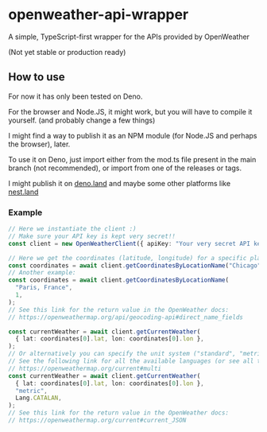 # openweather-api-wrapper
A simple, TypeScript-first wrapper for the APIs provided by OpenWeather

(Not yet stable or production ready)

## How to use
For now it has only been tested on Deno.

For the browser and Node.JS, it might work, but you will have to compile it yourself. (and probably change a few things)

I might find a way to publish it as an NPM module (for Node.JS and perhaps the browser), later.

To use it on Deno, just import either from the mod.ts file present in the main branch (not recommended),
or import from one of the releases or tags.

I might publish it on [deno.land](deno.land) and maybe some other platforms like [nest.land](nest.land)

### Example

```ts
// Here we instantiate the client :)
// Make sure your API key is kept very secret!!
const client = new OpenWeatherClient({ apiKey: "Your very secret API key" });

// Here we get the coordinates (latitude, longitude) for a specific place
const coordinates = await client.getCoordinatesByLocationName("Chicago", 1);
// Another example:
const coordinates = await client.getCoordinatesByLocationName(
  "Paris, France",
  1,
);
// See this link for the return value in the OpenWeather docs:
// https://openweathermap.org/api/geocoding-api#direct_name_fields

const currentWeather = await client.getCurrentWeather(
  { lat: coordinates[0].lat, lon: coordinates[0].lon },
);
// Or alternatively you can specify the unit system ("standard", "metric", "imperial"), and the language using the Lang enum
// See the following link for all the available languages (or see all the availables values in the Lang enum):
// https://openweathermap.org/current#multi
const currentWeather = await client.getCurrentWeather(
  { lat: coordinates[0].lat, lon: coordinates[0].lon },
  "metric",
  Lang.CATALAN,
);
// See this link for the return value in the OpenWeather docs:
// https://openweathermap.org/current#current_JSON
```
